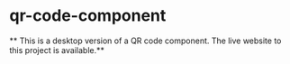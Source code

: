# qr-code-component

** This is a desktop version of a QR code component. The live website to this project is available.**

